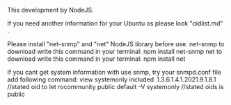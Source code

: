 This development by NodeJS.

If you need another information for your Ubuntu os please look "oidlist.md" .


Please install "net-snmp" and "net" NodeJS library before use.
net-snmp to download write this command in your terminal: npm install net-snmp
net to download write this command in your terminal: npm install net


If you cant get system information with use snmp, try your snmpd.conf file add following command:
view systemonly included .1.3.6.1.4.1.2021.9.1.8.1     //stated oid to let
rocommunity public default -V systemonly               //stated oids is public
